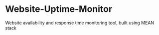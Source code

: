 # Website-Uptime-Monitor
Website availability and response time monitoring tool, built using MEAN stack
